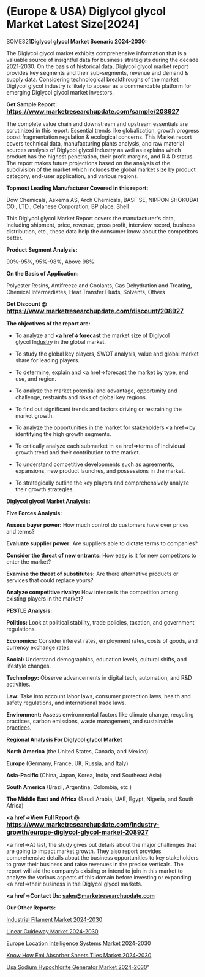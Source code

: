 # (Europe & USA) Diglycol glycol Market Latest Size[2024]

SOME321<strong>Diglycol glycol Market Scenario 2024-2030:</strong>

The Diglycol glycol market exhibits comprehensive information that is a valuable source of insightful data for business strategists during the decade 2021-2030. On the basis of historical data, Diglycol glycol market report provides key segments and their sub-segments, revenue and demand &amp; supply data. Considering technological breakthroughs of the market Diglycol glycol industry is likely to appear as a commendable platform for emerging Diglycol glycol market investors.

<strong>Get Sample Report: <a href=https://www.marketresearchupdate.com/sample/208927><font size=3 color=#0000ff>https://www.marketresearchupdate.com/sample/208927</font></a></strong>

The complete value chain and downstream and upstream essentials are scrutinized in this report. Essential trends like globalization, growth progress boost fragmentation regulation &amp; ecological concerns. This Market report covers technical data, manufacturing plants analysis, and raw material sources analysis of Diglycol glycol Industry as well as explains which product has the highest penetration, their profit margins, and R & D status. The report makes future projections based on the analysis of the subdivision of the market which includes the global market size by product category, end-user application, and various regions.

<strong>Topmost Leading Manufacturer Covered in this report:</strong>

Dow Chemicals, Askema AS, Arch Chemicals, BASF SE, NIPPON SHOKUBAI CO., LTD., Celanese Corporation, BP place, Shell

This Diglycol glycol Market Report covers the manufacturer's data, including shipment, price, revenue, gross profit, interview record, business distribution, etc., these data help the consumer know about the competitors better.

<strong>Product Segment Analysis: </strong>

90%-95%, 95%-98%, Above 98%

<strong>On the Basis of Application:</strong>

Polyester Resins, Antifreeze and Coolants, Gas Dehydration and Treating, Chemical Intermediates, Heat Transfer Fluids, Solvents, Others

<strong>Get Discount @ <a href=https://www.marketresearchupdate.com/discount/208927><font size=3 color=#0000ff>https://www.marketresearchupdate.com/discount/208927</font></a></strong>

<strong><b>The objectives of the report are:</b></strong>

- To analyze and <strong><a href=><strong>forecast</strong></a></strong> the market size of Diglycol glycol In<a href=ASDF991299>dustr</a>y in the global market.

- To study the global key players, SWOT analysis, value and global market share for leading players.

- To determine, explain and <a href=>forecast</a> the market by type, end use, and region.

- To analyze the market potential and advantage, opportunity and challenge, restraints and risks of global key regions.

- To find out significant trends and factors driving or restraining the market growth.

- To analyze the opportunities in the market for stakeholders <a href=>by</a> identifying the high growth segments.

- To critically analyze each submarket in <a href=>terms</a> of individual growth trend and their contribution to the market.

- To understand competitive developments such as agreements, expansions, new product launches, and possessions in the market.

- To strategically outline the key players and comprehensively analyze their growth strategies.

<strong>Diglycol glycol Market Analysis:</strong>

<strong>Five Forces Analysis:</strong>

<strong>Assess buyer power:</strong> How much control do customers have over prices and terms?

<strong>Evaluate supplier power:</strong> Are suppliers able to dictate terms to companies?

<strong>Consider the threat of new entrants:</strong> How easy is it for new competitors to enter the market?

<strong>Examine the threat of substitutes:</strong> Are there alternative products or services that could replace yours?

<strong>Analyze competitive rivalry:</strong> How intense is the competition among existing players in the market?

<strong>PESTLE Analysis:</strong>

<strong>Politics:</strong> Look at political stability, trade policies, taxation, and government regulations.

<strong>Economics:</strong> Consider interest rates, employment rates, costs of goods, and currency exchange rates.

<strong>Social:</strong> Understand demographics, education levels, cultural shifts, and lifestyle changes.

<strong>Technology:</strong> Observe advancements in digital tech, automation, and R&D activities.

<strong>Law:</strong> Take into account labor laws, consumer protection laws, health and safety regulations, and international trade laws.

<strong>Environment:</strong> Assess environmental factors like climate change, recycling practices, carbon emissions, waste management, and sustainable practices.

<strong><u><b>Regional Analysis For Diglycol glycol Market</b></u></strong>

<strong><b>North America</b></strong> (the United States, Canada, and Mexico)

<strong><b>Europe </b></strong>(Germany, France, UK, Russia, and Italy)

<strong><b>Asia-Pacific</b></strong> (China, Japan, Korea, India, and Southeast Asia)

<strong><b>South America</b></strong> (Brazil, Argentina, Colombia, etc.)

<strong><b>The Middle East and Africa</b></strong> (Saudi Arabia, UAE, Egypt, Nigeria, and South Africa)

<strong><a href=>View Full Report</a> @ <a href=https://www.marketresearchupdate.com/industry-growth/europe-diglycol-glycol-market-208927><font size=3 color=#0000ff>https://www.marketresearchupdate.com/industry-growth/europe-diglycol-glycol-market-208927</font></a></strong>

<a href=>At last,</a> the study gives out details about the major challenges that are going to impact market growth. They also report provides comprehensive details about the business opportunities to key stakeholders to grow their business and raise revenues in the precise verticals. The report will aid the company’s existing or intend to join in this market to analyze the various aspects of this domain before investing or expanding <a href=>their</a> business in the Diglycol glycol markets.

<strong><a href=>Contact Us:</a></strong>
<strong>sales@marketresearchupdate.com</strong>

<strong>Our Other Reports:</strong>

<a href=https://www.linkedin.com/pulse/industrial-filament-market-size-industry>Industrial Filament Market 2024-2030</a>

<a href=https://www.linkedin.com/pulse/linear-guideway-market-2023-analysis-growth>Linear Guideway Market 2024-2030</a>

<a href=https://www.linkedin.com/pulse/europe-location-intelligence-systems-market-3hkgf/>Europe Location Intelligence Systems Market 2024-2030</a>

<a href=https://www.linkedin.com/pulse/know-how-emi-absorber-sheets-tiles-market-thriving-pngmc/>Know How Emi Absorber Sheets Tiles Market 2024-2030</a>

<a href=https://www.linkedin.com/pulse/usa-sodium-hypochlorite-generator-market-hw1sc/>Usa Sodium Hypochlorite Generator Market 2024-2030</a>"
